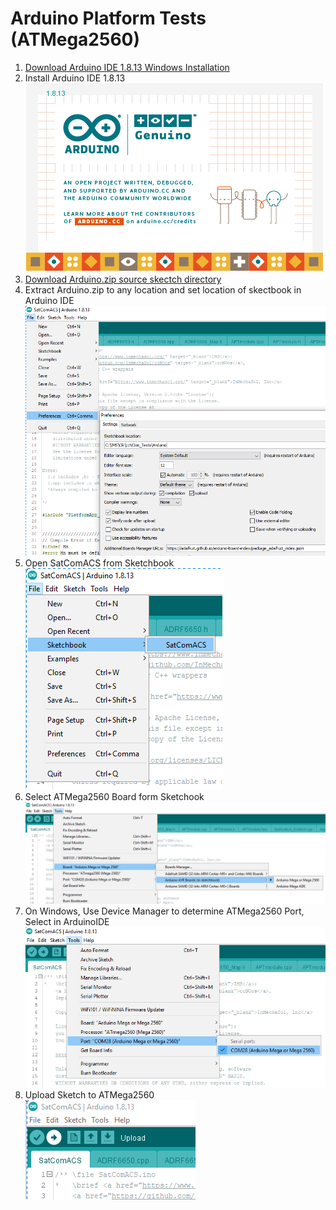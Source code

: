 # Arduino Platform Tests (ATMega2560)
1) [Download Arduino IDE 1.8.13 Windows Installation](https://github.com/InMechaSol/ccNOos_Tests/releases/download/v0.0.0/arduino-1.8.13-windows.exe)
2) Install Arduino IDE 1.8.13 
    ![Arduino IDE](https://github.com/InMechaSol/ccNOos/blob/main/docs/pngs/ArduinoIDEAbout.PNG)
3) [Download Arduino.zip source skectch directory](https://github.com/InMechaSol/ccNOos_Tests/releases/download/v0.0.0/Arduino.zip)
4) Extract Arduino.zip to any location and set location of skectbook in Arduino IDE
   ![ArduinoIDE conf](https://github.com/InMechaSol/ccNOos/blob/main/docs/pngs/ArduinoIDEConfigure.PNG)
5) Open SatComACS from Sketchbook
   ![ArduinoIDE open](https://github.com/InMechaSol/ccNOos/blob/main/docs/pngs/ArduinoIDEOpenSketch.PNG)
6) Select ATMega2560 Board form Sketchook
    ![ArduinoIDE boardselect](https://github.com/InMechaSol/ccNOos/blob/main/docs/pngs/ArduinoIDE_BoardSelection.PNG)
7) On Windows, Use Device Manager to determine ATMega2560 Port, Select in ArduinoIDE
   ![ArduinoIDE portselect](https://github.com/InMechaSol/ccNOos/blob/main/docs/pngs/ArduinoIDE_PortSelection.PNG)
8) Upload Sketch to ATMega2560
    ![ArduinoIDE upload](https://github.com/InMechaSol/ccNOos/blob/main/docs/pngs/ArduinoIDE_Upload.PNG)
